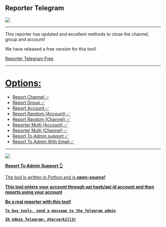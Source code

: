 ## Reporter Telegram

<img src="https://github.com/esfelorm/ReporterTelegram-VIP/assets/175118235/9c0f8fa8-0171-4d45-8658-e378037aeebf"> 

------------------------
This reporter has updated and excellent methods to close the channel, group and account! 

We have released a free version for this tool! 

<a href="https://github.com/esfelurm/Reporter-Telegram">Reporter Telegram Free

------------------------

# Options: 

- Report Channel ✅
- Report Group ✅
- Report Account ✅
- Report Random (Account) ✅
- Report Random (Channel) ✅
- Reporter Multi (Account) ✅
- Reporter Multi (Channel) ✅
- Report To Admin support ✅
- Report To Admin With Email ✅

------------------------

<img src="https://github.com/esfelorm/ReporterTelegram-VIP/assets/175118235/051baed3-ad8f-4f38-a2a0-65020568d858"> 

<b> Report To Admin Support 👆</b> 

The tool is written in Python and is <b> open-source! 

<b> This tool enters your account through api hash/api id account and then reports using your account </b> 

<b> Be a real reporter with this tool!</b> 


`To buy tools, send a message to the Telegram admin`

```
ID Admin Telegram: @Serverkill3r
```
